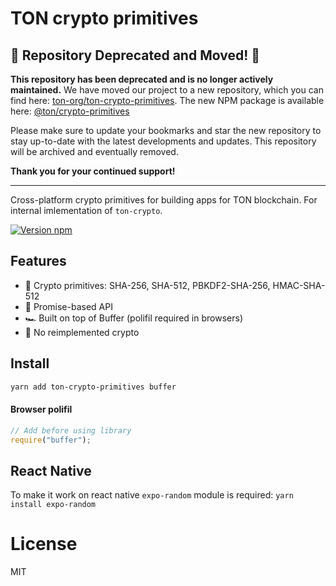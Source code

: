 # TON crypto primitives

## 🚨 Repository Deprecated and Moved! 🚨

**This repository has been deprecated and is no longer actively maintained.** We have moved our project to a new repository, which you can find here: [ton-org/ton-crypto-primitives](https://github.com/ton-org/ton-crypto-primitives). The new NPM package is available here: [@ton/crypto-primitives](https://www.npmjs.com/package/@ton/crypto-primitives)

Please make sure to update your bookmarks and star the new repository to stay up-to-date with the latest developments and updates. This repository will be archived and eventually removed.

**Thank you for your continued support!**
___________

Cross-platform crypto primitives for building apps for TON blockchain. For internal imlementation of `ton-crypto`.

[![Version npm](https://img.shields.io/npm/v/ton-crypto-primitives.svg?logo=npm)](https://www.npmjs.com/package/ton-crypto-primitives)

## Features

- 🦺 Crypto primitives: SHA-256, SHA-512, PBKDF2-SHA-256, HMAC-SHA-512
- 🚀 Promise-based API
- 🏎 Built on top of Buffer (polifil required in browsers)
- 🍰 No reimplemented crypto

## Install

```bash
yarn add ton-crypto-primitives buffer
```

#### Browser polifil

```js
// Add before using library
require("buffer");
```

## React Native
To make it work on react native `expo-random` module is required:
`
yarn install expo-random
`

# License

MIT
